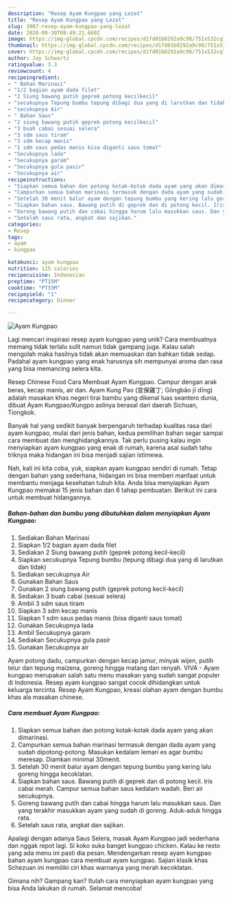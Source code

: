 ```yaml
---
description: "Resep Ayam Kungpao yang Lezat"
title: "Resep Ayam Kungpao yang Lezat"
slug: 3087-resep-ayam-kungpao-yang-lezat
date: 2020-09-30T08:49:21.660Z
image: https://img-global.cpcdn.com/recipes/d1fd01b8292a9c98/751x532cq70/ayam-kungpao-foto-resep-utama.jpg
thumbnail: https://img-global.cpcdn.com/recipes/d1fd01b8292a9c98/751x532cq70/ayam-kungpao-foto-resep-utama.jpg
cover: https://img-global.cpcdn.com/recipes/d1fd01b8292a9c98/751x532cq70/ayam-kungpao-foto-resep-utama.jpg
author: Jay Schwartz
ratingvalue: 3.3
reviewcount: 4
recipeingredient:
- " Bahan Marinasi"
- "1/2 bagian ayam dada filet"
- "2 Siung bawang putih geprek potong kecilkecil"
- "secukupnya Tepung bumbu tepung dibagi dua yang di larutkan dan tidak"
- "secukupnya Air"
- " Bahan Saus"
- "2 siung bawang putih geprek potong kecilkecil"
- "3 buah cabai sesuai selera"
- "3 sdm saus tiram"
- "3 sdm kecap manis"
- "1 sdm saus pedas manis bisa diganti saus tomat"
- "Secukupnya lada"
- "Secukupnya garam"
- "Secukupnya gula pasir"
- "Secukupnya air"
recipeinstructions:
- "Siapkan semua bahan dan potong kotak-kotak dada ayam yang akan dimarinasi."
- "Campurkan semua bahan marinasi termasuk dengan dada ayam yang sudah dipotong-potong. Masukan kedalam lemari es agar bumbu meresap. Diamkan minimal 30menit."
- "Setelah 30 menit balur ayam dengan tepung bumbu yang kering lalu goreng hingga kecoklatan."
- "Siapkan bahan saus. Bawang putih di geprek dan di potong kecil. Iris cabai merah. Campur semua bahan saus kedalam wadah. Beri air secukupnya."
- "Goreng bawang putih dan cabai hingga harum lalu masukkan saus. Dan yang terakhir masukkan ayam yang sudah di goreng. Aduk-aduk hingga rata."
- "Setelah saus rata, angkat dan sajikan."
categories:
- Resep
tags:
- ayam
- kungpao

katakunci: ayam kungpao 
nutrition: 125 calories
recipecuisine: Indonesian
preptime: "PT15M"
cooktime: "PT33M"
recipeyield: "1"
recipecategory: Dinner

---
```



![Ayam Kungpao](https://img-global.cpcdn.com/recipes/d1fd01b8292a9c98/751x532cq70/ayam-kungpao-foto-resep-utama.jpg)

Lagi mencari inspirasi resep ayam kungpao yang unik? Cara membuatnya memang tidak terlalu sulit namun tidak gampang juga. Kalau salah mengolah maka hasilnya tidak akan memuaskan dan bahkan tidak sedap. Padahal ayam kungpao yang enak harusnya sih mempunyai aroma dan rasa yang bisa memancing selera kita.

Resep Chinese Food Cara Membuat Ayam Kungpao. Campur dengan arak beras, kecap manis, air dan. Ayam Kung Pao (宮保雞丁; Gōngbǎo jī dīng) adalah masakan khas negeri tirai bambu yang dikenal luas seantero dunia, dibuat Ayam Kungpao/Kungpo aslinya berasal dari daerah Sichuan, Tiongkok.

Banyak hal yang sedikit banyak berpengaruh terhadap kualitas rasa dari ayam kungpao, mulai dari jenis bahan, kedua pemilihan bahan segar sampai cara membuat dan menghidangkannya. Tak perlu pusing kalau ingin menyiapkan ayam kungpao yang enak di rumah, karena asal sudah tahu triknya maka hidangan ini bisa menjadi sajian istimewa.


Nah, kali ini kita coba, yuk, siapkan ayam kungpao sendiri di rumah. Tetap dengan bahan yang sederhana, hidangan ini bisa memberi manfaat untuk membantu menjaga kesehatan tubuh kita. Anda bisa menyiapkan Ayam Kungpao memakai 15 jenis bahan dan 6 tahap pembuatan. Berikut ini cara untuk membuat hidangannya.

<!--inarticleads1-->

##### Bahan-bahan dan bumbu yang dibutuhkan dalam menyiapkan Ayam Kungpao:

1. Sediakan  Bahan Marinasi
1. Siapkan 1/2 bagian ayam dada filet
1. Sediakan 2 Siung bawang putih (geprek potong kecil-kecil)
1. Siapkan secukupnya Tepung bumbu (tepung dibagi dua yang di larutkan dan tidak)
1. Sediakan secukupnya Air
1. Gunakan  Bahan Saus
1. Gunakan 2 siung bawang putih (geprek potong kecil-kecil)
1. Sediakan 3 buah cabai (sesuai selera)
1. Ambil 3 sdm saus tiram
1. Siapkan 3 sdm kecap manis
1. Siapkan 1 sdm saus pedas manis (bisa diganti saus tomat)
1. Gunakan Secukupnya lada
1. Ambil Secukupnya garam
1. Sediakan Secukupnya gula pasir
1. Gunakan Secukupnya air


Ayam potong dadu, campurkan dengan kecap jamur, minyak wijen, putih telur dan tepung maizena, goreng hingga matang dan renyah. VIVA - Ayam kungpao merupakan salah satu menu masakan yang sudah sangat populer di Indonesia. Resep ayam kungpao sangat cocok dihidangkan untuk keluarga tercinta. Resep Ayam Kungpao, kreasi olahan ayam dengan bumbu khas ala masakan chinese. 

<!--inarticleads2-->

##### Cara membuat Ayam Kungpao:

1. Siapkan semua bahan dan potong kotak-kotak dada ayam yang akan dimarinasi.
1. Campurkan semua bahan marinasi termasuk dengan dada ayam yang sudah dipotong-potong. Masukan kedalam lemari es agar bumbu meresap. Diamkan minimal 30menit.
1. Setelah 30 menit balur ayam dengan tepung bumbu yang kering lalu goreng hingga kecoklatan.
1. Siapkan bahan saus. Bawang putih di geprek dan di potong kecil. Iris cabai merah. Campur semua bahan saus kedalam wadah. Beri air secukupnya.
1. Goreng bawang putih dan cabai hingga harum lalu masukkan saus. Dan yang terakhir masukkan ayam yang sudah di goreng. Aduk-aduk hingga rata.
1. Setelah saus rata, angkat dan sajikan.


Apalagi dengan adanya Saus Selera, masak Ayam Kungpao jadi sederhana dan nggak repot lagi. Si koko suka banget kungpao chicken. Kalau ke resto yang ada menu ini pasti dia pesan. Mendengarkan resep ayam kungpao bahan ayam kungpao cara membuat ayam kungpao. Sajian klasik khas Schezuan ini memiliki ciri khas warnanya yang merah kecoklatan. 

Gimana nih? Gampang kan? Itulah cara menyiapkan ayam kungpao yang bisa Anda lakukan di rumah. Selamat mencoba!
